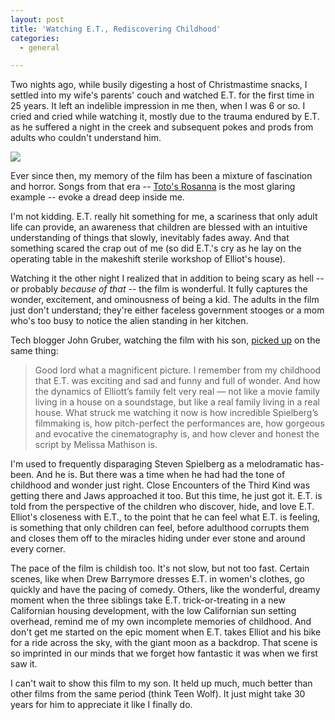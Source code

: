 ```yaml
---
layout: post
title: 'Watching E.T., Rediscovering Childhood'
categories:
  - general

---
```


Two nights ago, while busily digesting a host of Christmastime snacks, I settled into my wife's parents' couch and watched E.T. for the first time in 25 years.  It left an indelible impression in me then, when I was 6 or so.  I cried and cried while watching it, mostly due to the trauma endured by E.T. as he suffered a night in the creek and subsequent pokes and prods from adults who couldn't understand him.  

<img src="http://static.guim.co.uk/Guardian/film/gallery/2008/aug/05/1/kobal_ET630-613.jpg" />

Ever since then, my memory of the film has been a mixture of fascination and horror.  Songs from that era -- <a href="http://www.youtube.com/watch?v=Gq4ychrRkQA">Toto's Rosanna</a> is the most glaring example --  evoke a dread deep inside me. 

I'm not kidding.  E.T. really hit something for me, a scariness that only adult life can provide, an awareness that children are blessed with an intuitive understanding of things that slowly, inevitably fades away.   And that something scared the crap out of me (so did E.T.'s cry as he lay on the operating table in the makeshift sterile workshop of Elliot's house).      

Watching it the other night I realized that in addition to being scary as hell -- or probably <em>because of that</em> -- the film is wonderful.  It fully captures the wonder, excitement, and ominousness of being a kid.  The adults in the film just don't understand; they're either faceless government stooges or a mom who's too busy to notice the alien standing in her kitchen. 

Tech blogger John Gruber, watching the film with his son, <a href="http://daringfireball.net/2008/12/et">picked up</a> on the same thing: 

<blockquote>Good lord what a magnificent picture. I remember from my childhood that E.T. was exciting and sad and funny and full of wonder. And how the dynamics of Elliott’s family felt very real — not like a movie family living in a house on a soundstage, but like a real family living in a real house. What struck me watching it now is how incredible Spielberg’s filmmaking is, how pitch-perfect the performances are, how gorgeous and evocative the cinematography is, and how clever and honest the script by Melissa Mathison is.</blockquote>

I'm used to frequently disparaging Steven Spielberg as a melodramatic has-been.  And he is.  But there was a time when he had had the tone of childhood and wonder just right.  Close Encounters of the Third Kind was getting there and Jaws approached it too.  But this time, he just got it.  E.T. is told from the perspective of the children who discover, hide, and love E.T.  Elliot's closeness with E.T., to the point that he can feel what E.T. is feeling, is something that only children can feel, before adulthood corrupts them and closes them off to the miracles hiding under ever stone and around every corner.  

The pace of the film is childish too.  It's not slow, but not too fast.  Certain scenes, like when Drew Barrymore dresses E.T. in women's clothes, go quickly and have the pacing of comedy.  Others, like the wonderful, dreamy moment when the three siblings take E.T. trick-or-treating in a new Californian housing development, with the low Californian sun setting overhead, remind me of my own incomplete memories of childhood.  And don't get me started on the epic moment when E.T. takes Elliot and his bike for a ride across the sky, with the giant moon as a backdrop.  That scene is so imprinted in our minds that we forget how fantastic it was when we first saw it. 

I can't wait to show this film to my son.  It held up much, much better than other films from the same period (think Teen Wolf).  It just might take 30 years for him to appreciate it like I finally do. 
